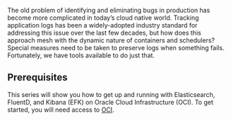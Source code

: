 The old problem of identifying and eliminating bugs in production has become more complicated in today’s cloud native world. Tracking application logs has been a widely-adopted industry standard for addressing this issue over the last few decades, but how does this approach mesh with the dynamic nature of containers and schedulers? Special measures need to be taken to preserve logs when something fails. Fortunately, we have tools available to do just that.

## Prerequisites

This series will show you how to get up and running with Elasticsearch, FluentD, and Kibana (EFK) on Oracle Cloud Infrastructure (OCI). To get started, you will need access to [OCI](https://cloud.oracle.com/en_US/iaas).